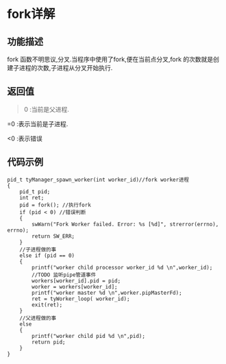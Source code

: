 # fork详解

## 功能描述

fork 函数不明思议,分叉.当程序中使用了fork,便在当前点分叉,fork 的次数就是创建子进程的次数,子进程从分叉开始执行.

## 返回值

>0 :当前是父进程.

=0 :表示当前是子进程.

<0 :表示错误

## 代码示例

    pid_t tyManager_spawn_worker(int worker_id)//fork worker进程
    {
        pid_t pid;
        int ret;
        pid = fork(); //执行fork
        if (pid < 0) //错误判断
        {
            swWarn("Fork Worker failed. Error: %s [%d]", strerror(errno), errno);
            return SW_ERR;
        }
        //子进程做的事
        else if (pid == 0)
        {
    		printf("worker child processor worker_id %d \n",worker_id);
    		//TODO 监听pipe管道事件
    		workers[worker_id].pid = pid;
    		worker = workers[worker_id];
    		printf("worker master %d \n",worker.pipMasterFd);
            ret = tyWorker_loop( worker_id);
            exit(ret);
        }
        //父进程做的事
        else
        {
            printf("worker child pid %d \n",pid);
            return pid;
        }
    }

